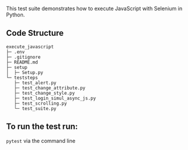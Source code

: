 This test suite demonstrates how to execute JavaScript with Selenium in Python. 

## Code Structure
```
execute_javascript
├─ .env
├─ .gitignore
├─ README.md
├─ setup
│  ├─ Setup.py
└─ teststeps
   ├─ test_alert.py
   ├─ test_change_attribute.py
   ├─ test_change_style.py
   ├─ test_login_simul_async_js.py
   ├─ test_scrolling.py
   └─ test_suite.py
```
## To run the test run:
`pytest` via the command line